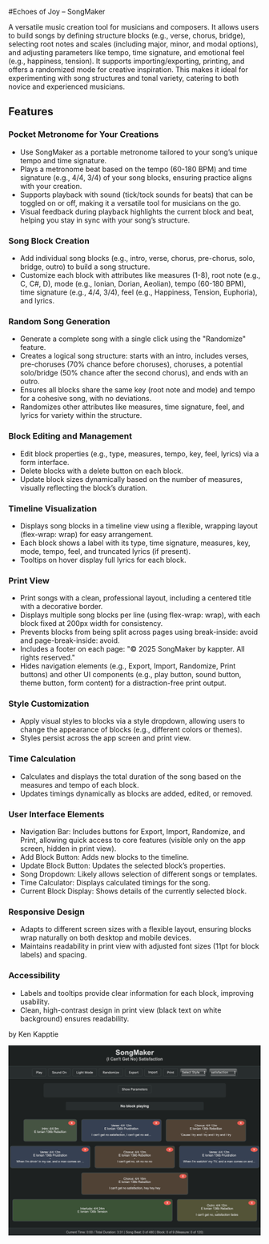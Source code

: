 #Echoes of Joy – SongMaker

A versatile music creation tool for musicians and composers. It allows users to build songs by defining structure blocks (e.g., verse, chorus, bridge), selecting root notes and scales (including major, minor, and modal options), and adjusting parameters like tempo, time signature, and emotional feel (e.g., happiness, tension). It supports importing/exporting, printing, and offers a randomized mode for creative inspiration. This makes it ideal for experimenting with song structures and tonal variety, catering to both novice and experienced musicians.

## Features

### Pocket Metronome for Your Creations

* Use SongMaker as a portable metronome tailored to your song’s unique tempo and time signature.
* Plays a metronome beat based on the tempo (60-180 BPM) and time signature (e.g., 4/4, 3/4) of your song blocks, ensuring practice aligns with your creation.
* Supports playback with sound (tick/tock sounds for beats) that can be toggled on or off, making it a versatile tool for musicians on the go.
* Visual feedback during playback highlights the current block and beat, helping you stay in sync with your song’s structure.
### Song Block Creation
* Add individual song blocks (e.g., intro, verse, chorus, pre-chorus, solo, bridge, outro) to build a song structure.
* Customize each block with attributes like measures (1-8), root note (e.g., C, C#, D), mode (e.g., Ionian, Dorian, Aeolian), tempo (60-180 BPM), time signature (e.g., 4/4, 3/4), feel (e.g., Happiness, Tension, Euphoria), and lyrics.
### Random Song Generation
* Generate a complete song with a single click using the "Randomize" feature.
* Creates a logical song structure: starts with an intro, includes verses, pre-choruses (70% chance before choruses), choruses, a potential solo/bridge (50% chance after the second chorus), and ends with an outro.
* Ensures all blocks share the same key (root note and mode) and tempo for a cohesive song, with no deviations.
* Randomizes other attributes like measures, time signature, feel, and lyrics for variety within the structure.
### Block Editing and Management
* Edit block properties (e.g., type, measures, tempo, key, feel, lyrics) via a form interface.
* Delete blocks with a delete button on each block.
* Update block sizes dynamically based on the number of measures, visually reflecting the block’s duration.
### Timeline Visualization
* Displays song blocks in a timeline view using a flexible, wrapping layout (flex-wrap: wrap) for easy arrangement.
* Each block shows a label with its type, time signature, measures, key, mode, tempo, feel, and truncated lyrics (if present).
* Tooltips on hover display full lyrics for each block.
### Print View
* Print songs with a clean, professional layout, including a centered title with a decorative border.
* Displays multiple song blocks per line (using flex-wrap: wrap), with each block fixed at 200px width for consistency.
* Prevents blocks from being split across pages using break-inside: avoid and page-break-inside: avoid.
* Includes a footer on each page: "© 2025 SongMaker by kappter. All rights reserved."
* Hides navigation elements (e.g., Export, Import, Randomize, Print buttons) and other UI components (e.g., play button, sound button, theme button, form content) for a distraction-free print output.
### Style Customization
* Apply visual styles to blocks via a style dropdown, allowing users to change the appearance of blocks (e.g., different colors or themes).
* Styles persist across the app screen and print view.
### Time Calculation
* Calculates and displays the total duration of the song based on the measures and tempo of each block.
* Updates timings dynamically as blocks are added, edited, or removed.
### User Interface Elements
* Navigation Bar: Includes buttons for Export, Import, Randomize, and Print, allowing quick access to core features (visible only on the app screen, hidden in print view).
* Add Block Button: Adds new blocks to the timeline.
* Update Block Button: Updates the selected block’s properties.
* Song Dropdown: Likely allows selection of different songs or templates.
* Time Calculator: Displays calculated timings for the song.
* Current Block Display: Shows details of the currently selected block.
### Responsive Design
* Adapts to different screen sizes with a flexible layout, ensuring blocks wrap naturally on both desktop and mobile devices.
* Maintains readability in print view with adjusted font sizes (11pt for block labels) and spacing.
### Accessibility
* Labels and tooltips provide clear information for each block, improving usability.
* Clean, high-contrast design in print view (black text on white background) ensures readability.

by Ken Kapptie

[![SongMaker](https://github.com/kappter/SongMaker/blob/main/tunepix.png?raw=true)](https://kappter.github.io/SongMaker/)
